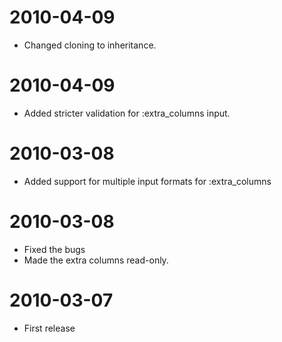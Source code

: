 2010-04-09
==========
* Changed cloning to inheritance. 

2010-04-09
==========
* Added stricter validation for :extra_columns input.

2010-03-08
==========
* Added support for multiple input formats for :extra_columns

2010-03-08
==========
* Fixed the bugs
* Made the extra columns read-only.

2010-03-07
==========
* First release